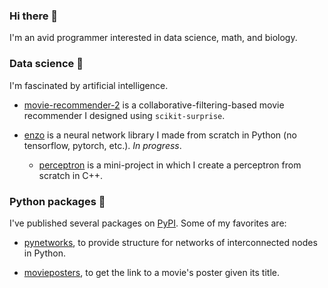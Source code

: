 ### Hi there 👋 

I'm an avid programmer interested in data science, math, and biology.

### Data science 🧪

I'm fascinated by artificial intelligence.

- [movie-recommender-2](https://github.com/thomasbreydo/movie-recommender-2) is a collaborative-filtering-based movie recommender I designed using `scikit-surprise`.

- [enzo](https://github.com/thomasbreydo/enzo) is a neural network library I made from scratch in Python (no tensorflow, pytorch, etc.). *In progress*.

  - [perceptron](https://github.com/thomasbreydo/perceptron) is a mini-project in which I create a perceptron from scratch in C++.

### Python packages 🐍

I've published several packages on [PyPI](https://pypi.org/user/tbreydo/). Some of my favorites are:

- [pynetworks](https://github.com/thomasbreydo/pynetworks), to provide structure for networks of interconnected nodes in Python.

- [movieposters](https://github.com/thomasbreydo/movieposters), to get the link to a movie's poster given its title.

<!-- - [pymastermind](https://github.com/thomasbreydo/pymastermind), to make it easy to emulate the MasterMind game in Python. -->
